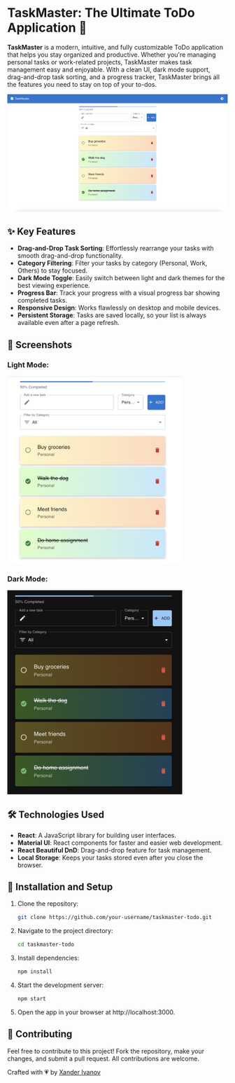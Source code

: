 # TaskMaster: The Ultimate ToDo Application 🚀

**TaskMaster** is a modern, intuitive, and fully customizable ToDo application that helps you stay organized and productive. Whether you're managing personal tasks or work-related projects, TaskMaster makes task management easy and enjoyable. With a clean UI, dark mode support, drag-and-drop task sorting, and a progress tracker, TaskMaster brings all the features you need to stay on top of your to-dos.

![TaskMaster Preview](./screenshots/taskmaster-screenshot.png)

## ✨ Key Features

- **Drag-and-Drop Task Sorting**: Effortlessly rearrange your tasks with smooth drag-and-drop functionality.
- **Category Filtering**: Filter your tasks by category (Personal, Work, Others) to stay focused.
- **Dark Mode Toggle**: Easily switch between light and dark themes for the best viewing experience.
- **Progress Bar**: Track your progress with a visual progress bar showing completed tasks.
- **Responsive Design**: Works flawlessly on desktop and mobile devices.
- **Persistent Storage**: Tasks are saved locally, so your list is always available even after a page refresh.

## 📸 Screenshots

### Light Mode:
<img src="./screenshots/lightmode-screenshot.png" alt="Light Mode" width="400"/>

### Dark Mode:
<img src="./screenshots/darkmode-screenshot.png" alt="Dark Mode" width="400"/>

## 🛠️ Technologies Used

- **React**: A JavaScript library for building user interfaces.
- **Material UI**: React components for faster and easier web development.
- **React Beautiful DnD**: Drag-and-drop feature for task management.
- **Local Storage**: Keeps your tasks stored even after you close the browser.

## 🚀 Installation and Setup

1. Clone the repository:
   ```bash
   git clone https://github.com/your-username/taskmaster-todo.git
2. Navigate to the project directory:
   ```bash
   cd taskmaster-todo
3. Install dependencies:
   ```bash
   npm install
4. Start the development server:
   ```bash
   npm start
5. Open the app in your browser at http://localhost:3000.

## 🤝 Contributing

Feel free to contribute to this project! Fork the repository, make your changes, and submit a pull request. All contributions are welcome.

Crafted with 💗 by [Xander Ivanov](https://github.com/aivvanov)